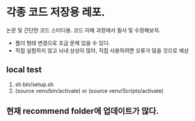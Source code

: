 # 각종 코드 저장용 레포.
논문 및 간단한 코드 스터디용. 코드 이해 과정에서 필사 및 수정해보자.
* 폴더 형태 변경으로 조금 문제 있을 수 있다.
* 직접 실험하지 않고 뇌내 상상이 많아, 직접 사용하려면 오류가 많을 것으로 예상

## local test
1. sh bin/setup.sh
2. (source venv/bin/activate) or (source venv/Scripts/activate)


## 현재 recommend folder에 업데이트가 많다.
